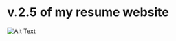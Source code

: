 # v.2.5 of my resume website



![Alt Text](https://media.giphy.com/media/ynRrAHj5SWAu8RA002/giphy.gif)
